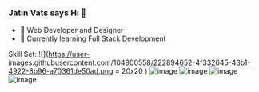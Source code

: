 ### Jatin Vats says Hi 👋


- 🔭 Web Developer and Designer
- 🌱 Currently learning Full Stack Development

Skill Set:
![](https://user-images.githubusercontent.com/104900558/222894652-4f332645-43b1-4922-8b96-a70361de50ad.png = 20x20 ) 
![image](https://user-images.githubusercontent.com/104900558/222894692-07aadf3c-1824-427d-b47d-8614d22087ea.png)
![image](https://user-images.githubusercontent.com/104900558/222894764-e3bae28d-3b37-4aaa-b8ce-1a191a2d9f7b.png)
![image](https://user-images.githubusercontent.com/104900558/222894850-597c2d7e-ab87-4f96-83d6-49874f9e3e3f.png)
![image](https://user-images.githubusercontent.com/104900558/222894895-00c35055-5627-419b-b52d-521d37aaf595.png)




